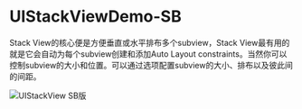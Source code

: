 # UIStackViewDemo-SB
Stack View的核心便是方便垂直或水平排布多个subview，Stack View最有用的就是它会自动为每个subview创建和添加Auto Layout constraints。当然你可以控制subview的大小和位置。可以通过选项配置subview的大小、排布以及彼此间的间距。


![UIStackView SB版](http://img.blog.csdn.net/20160415141854946)

